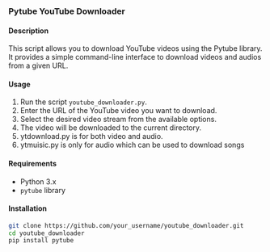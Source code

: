 ### Pytube YouTube Downloader

#### Description
This script allows you to download YouTube videos using the Pytube library. It provides a simple command-line interface to download videos and audios from a given URL.

#### Usage
1. Run the script `youtube_downloader.py`.
2. Enter the URL of the YouTube video you want to download.
3. Select the desired video stream from the available options.
4. The video will be downloaded to the current directory.
5. ytdownload.py is for both video and audio.
6. ytmuisic.py is only for audio which can be used to download songs

#### Requirements
- Python 3.x
- `pytube` library

#### Installation
```bash
git clone https://github.com/your_username/youtube_downloader.git
cd youtube_downloader
pip install pytube

